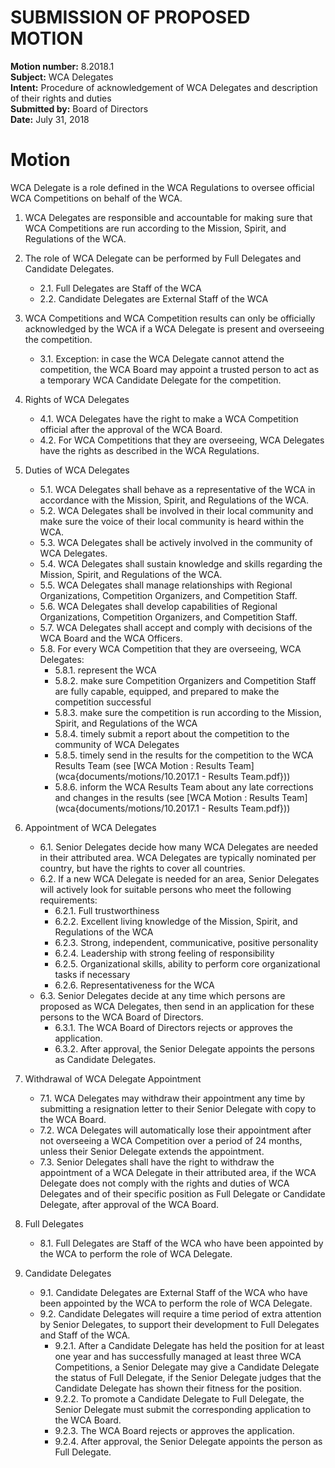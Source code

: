 # SUBMISSION OF PROPOSED MOTION

**Motion number:** 8.2018.1  
**Subject:** WCA Delegates  
**Intent:** Procedure of acknowledgement of WCA Delegates and description of their rights and duties  
**Submitted by:** Board of Directors  
**Date:** July 31, 2018  

# Motion

WCA Delegate is a role defined in the WCA Regulations to oversee official WCA Competitions on behalf of the WCA.

1. WCA Delegates are responsible and accountable for making sure that WCA Competitions are run according to the Mission, Spirit, and Regulations of the WCA.

2. The role of WCA Delegate can be performed by Full Delegates and Candidate Delegates.
   - 2.1. Full Delegates are Staff of the WCA
   - 2.2. Candidate Delegates are External Staff of the WCA

3. WCA Competitions and WCA Competition results can only be officially acknowledged by the WCA if a WCA Delegate is present and overseeing the competition.
   - 3.1. Exception: in case the WCA Delegate cannot attend the competition, the WCA Board may appoint a trusted person to act as a temporary WCA Candidate Delegate for the competition.

4. Rights of WCA Delegates
   - 4.1. WCA Delegates have the right to make a WCA Competition official after the approval of the WCA Board.
   - 4.2. For WCA Competitions that they are overseeing, WCA Delegates have the rights as described in the WCA Regulations.

5. Duties of WCA Delegates
   - 5.1. WCA Delegates shall behave as a representative of the WCA in accordance with the Mission, Spirit, and Regulations of the WCA.
   - 5.2. WCA Delegates shall be involved in their local community and make sure the voice of their local community is heard within the WCA.
   - 5.3. WCA Delegates shall be actively involved in the community of WCA Delegates.
   - 5.4. WCA Delegates shall sustain knowledge and skills regarding the Mission, Spirit, and Regulations of the WCA.
   - 5.5. WCA Delegates shall manage relationships with Regional Organizations, Competition Organizers, and Competition Staff.
   - 5.6. WCA Delegates shall develop capabilities of Regional Organizations, Competition Organizers, and Competition Staff.
   - 5.7. WCA Delegates shall accept and comply with decisions of the WCA Board and the WCA Officers.
   - 5.8. For every WCA Competition that they are overseeing, WCA Delegates:
      - 5.8.1. represent the WCA
      - 5.8.2. make sure Competition Organizers and Competition Staff are fully capable, equipped, and prepared to make the competition successful
      - 5.8.3. make sure the competition is run according to the Mission, Spirit, and Regulations of the WCA
      - 5.8.4. timely submit a report about the competition to the community of WCA Delegates
      - 5.8.5. timely send in the results for the competition to the WCA Results Team (see [WCA Motion : Results Team](wca{documents/motions/10.2017.1 - Results Team.pdf}))
      - 5.8.6. inform the WCA Results Team about any late corrections and changes in the results (see [WCA Motion : Results Team](wca{documents/motions/10.2017.1 - Results Team.pdf}))

6. Appointment of WCA Delegates
   - 6.1. Senior Delegates decide how many WCA Delegates are needed in their attributed area. WCA Delegates are typically nominated per country, but have the rights to cover all countries.
   - 6.2. If a new WCA Delegate is needed for an area, Senior Delegates will actively look for suitable persons who meet the following requirements:
      - 6.2.1. Full trustworthiness
      - 6.2.2. Excellent living knowledge of the Mission, Spirit, and Regulations of the WCA
      - 6.2.3. Strong, independent, communicative, positive personality
      - 6.2.4. Leadership with strong feeling of responsibility
      - 6.2.5. Organizational skills, ability to perform core organizational tasks if necessary
      - 6.2.6. Representativeness for the WCA
   - 6.3. Senior Delegates decide at any time which persons are proposed as WCA Delegates, then send in an application for these persons to the WCA Board of Directors.
      - 6.3.1. The WCA Board of Directors rejects or approves the application.
      - 6.3.2. After approval, the Senior Delegate appoints the persons as Candidate Delegates.

7. Withdrawal of WCA Delegate Appointment
   - 7.1. WCA Delegates may withdraw their appointment any time by submitting a resignation letter to their Senior Delegate with copy to the WCA Board.
   - 7.2. WCA Delegates will automatically lose their appointment after not overseeing a WCA Competition over a period of 24 months, unless their Senior Delegate extends the appointment.
   - 7.3. Senior Delegates shall have the right to withdraw the appointment of a WCA Delegate in their attributed area, if the WCA Delegate does not comply with the rights and duties of WCA Delegates and of their specific position as Full Delegate or Candidate Delegate, after approval of the WCA Board.

8. Full Delegates
   - 8.1. Full Delegates are Staff of the WCA who have been appointed by the WCA to perform the role of WCA Delegate.

9. Candidate Delegates
   - 9.1. Candidate Delegates are External Staff of the WCA who have been appointed by the WCA to perform the role of WCA Delegate.
   - 9.2. Candidate Delegates will require a time period of extra attention by Senior Delegates, to support their development to Full Delegates and Staff of the WCA.
      - 9.2.1. After a Candidate Delegate has held the position for at least one year and has successfully managed at least three WCA Competitions, a Senior Delegate may give a Candidate Delegate the status of Full Delegate, if the Senior Delegate judges that the Candidate Delegate has shown their fitness for the position.
      - 9.2.2. To promote a Candidate Delegate to Full Delegate, the Senior Delegate must submit the corresponding application to the WCA Board.
      - 9.2.3. The WCA Board rejects or approves the application.
      - 9.2.4. After approval, the Senior Delegate appoints the person as Full Delegate.
